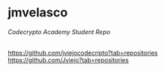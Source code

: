 # jmvelasco
###### Codecrypto Academy Student Repo

https://github.com/jviejocodecripto?tab=repositories
https://github.com/Jviejo?tab=repositories
